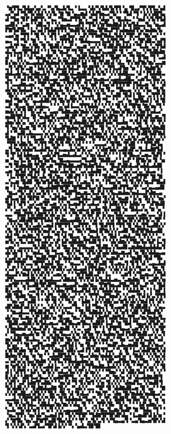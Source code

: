 ▝▆▜▜▃▜▟▄▞▄▞▃▝▚▞▙▃▙▜▃▝▐▃▃▝▟▞▚▜▟▞▙▜▜▝▄▝▉▃▞▜▚▜▜▃▚▟▃▞▚▟▝▜▞▜▞▟▟▝▞▞▙▝▇▝▇▝▄▃▆▟▝▟▟▜▅▃▞▜▞▝▝▜▟▝▜▝▐▞▞▟█▜▄▟▝▜▅▝▊▛▐▟▛▜▚▝▚▃▝▜▅▃▛▜▜▞▚▝▚▟▝▟▄▞▚▝█▃▙▃▝▝▅▟▝▞▙▜▜▟▃▟▊▞▝▃▆▝▝▟▉▃▜▝▝▞▄▃▅▃▃▟▜▝▜▜▞▞▆▜▅▟▇▟▐▞▅▜▟▃▃▜▄▝▅▃▟▛▇▜▟▜▙▝▐▃▚▟▐▜▟▟▜▜▜▝▆▟▉▜▞▟▅▃▜▛▇▃▛▜▚▟▅▟▟▜▚▞▅▟▆▞▙▃▄▞▅▝▜▜▝▝█▝▚▝▟▜▝▃▅▜▄▞▝▃▛▞▜▜▅▛▇▟▃▜▟▞▞▜▛▃▛▝▇▞▄▞▝▝▄▃▝▜▝▜▞▝▇▝▃▝▃▝▝▃▜▜▜▟▝▝█▟▄▃▃▃▜▃▙▜▜▞▜▃▞▝▃▜▛▟▉▃▚▟▜▃▟▞▛▝▇▃▚▜▙▝▊▝█▟▊▞▄▃▛▝▄▃▆▝▃▞▞▝▊▟▉▟▜▟▟▟▝▝▜▃▙▝▃▜▜▟▟▃▜▃▄▜▛▜▟▟▝▝▐▝▇▝▆▃▛▝▜▝▉▃▜▟▄▟▚▃▄▟▛▝▊▝▃▞▚▃▝▞▜▟█▟▆▟▝▝▐▟▝▝▟▝▅▟▄▜▛▃▚▝▃▜▚▃▜▟▛▞▆▟▅▜▝▝█▟▛▝▚▝▜▝▉▜▅▝▜▝▃▟▊▞▅▞▞▞▅▃▄▟▄▛▇▟▅▟▚▜▙▟▉▛▐▟▝▝▊▞▛▟▊▟▝▟▃▝▛▞▅▛▇▞▆▞▃▃▆▃▜▝▟▜▞▃▆▝▐▟▞▞▙▝▟▃▙▜▟▃▛▝▛▟▉▜▚▝▃▜▜▃▟▜▅▝▅▝▐▝▆▟▆▜▞▟▟▃▟▞▅▃▜▟▆▃▙▜▝▟▚▟█▞▟▃▆▟▉▟▐▞▙▜▞▝▞▞▟▟█▃▃▝▟▝▐▜▟▟▉▃▜▃▝▞▚▟▐▜▞▜▞▟▉▃▄▞▃▟█▝▆▜▛▜▃▞▅▃▅▃▞▃▄▟▃▟█▃▝▃▅▜▃▜▙▞▃▜▝▃▃▟▆▃▅▞▝▜▛▝▅▛▇▃▚▜▜▝▛▃▜▝▅▛▐▜▄▞▟▜▜▜▜▛▐▜▟▃▅▝▟▝▝▟▟▞▅▞▙▟▄▟▝▝▅▝█▜▅▃▙▝▊▞▃▝▝▛▇▞▞▞▆▝▊▃▝▜▙▃▄▝▞▞▚▜▄▝▜▞▙▝█▞▞▝▝▃▅▜▛▞▃▜▛▞▙▝▚▝▄▞▚▜▃▃▙▝▉▝▚▃▚▟▉▝▉▟▐▝█▃▝▃▜▜▚▜▅▟▝▜▅▜▞▝▄▃▟▟▉▞▜▝█▞▅▜▛▞▚▝▝▝▅▜▝▜▃▝▝▃▞▝▅▝▇▜▙▟▐▝▟▝▉▃▛▝▉▃▄▜▄▞▄▟▄▃▝▝▝▃▚▟▐▃▃▜▜▜▟▟▞▝▞▝▞▝█▝▟▝▜▛▇▝▇▞▅▞▜▝▅▟▞▞▚▜▝▜▞▃▛▃▝▃▄▞▜▟▆▃▆▞▆▟▞▞▟▟▇▞▚▜▅▞▅▜▙▞▄▜▅▜▚▟▃▞▅▟▉▜▛▟▃▝▉▝▅▟▆▜▞▃▄▟▊▟▛▝▚▞▃▞▆▛▐▞▟▛▇▝▚▝▝▝▐▜▛▟▜▃▆▃▜▟▅▞▟▞▄▝▄▞▞▃▟▝▛▞▝▃▚▝▊▟▅▟▉▞▆▜▟▟▜▟▞▜▄▟▅▝▚▜▟▝▊▝▛▝▛▞▜▝▅▞▟▃▆▝█▝▚▜▝▞▟▃▟▛▇▟▅▞▅▜▜▜▃▝█▝▅▝▞▃▆▟▆▃▅▜▄▟▞▟▆▟▉▟▝▝▚▟▊▃▙▃▃▃▚▞▄▞▜▝▄▜▚▝▐▟█▃▜▟▅▞▟▝▟▝▄▞▃▝▞▝▊▟▉▜▟▛▇▟▜▟▇▝▐▝▐▝▜▃▟▞▝▟▞▟▇▛▇▞▚▟▇▞▝▜▞▜▜▞▟▝▉▝▞▃▙▜▞▃▅▜▟▞▄▞▞▝▜▜▞▟▇▞▙▝▚▜▜▝▜▞▙▜▝▜▞▞▟▝▝▝▝▃▃▃▞▝▉▜▙▝▛▟▉▝▝▝▛▜▟▜▄▃▜▝▆▞▟▟▅▜▃▟▟▜▃▜▚▃▄▃▙▞▅▜▞▃▞▝▞▟▆▜▟▞▃▟▊▟▛▃▜▃▙▟▇▜▟▜▝▛▐▟▐▟▅▃▄▝▃▟▞▟▜▃▅▟▃▟▃▞▝▞▅▞▟▃▛▞▝▝▐▝▊▜▙▃▞▃▅▃▜▟▜▝▅▝▚▃▜▃▜▞▜▜▄▜▅▜▄▝▇▃▄▃▃▃▞▜▃▟▊▝▇▟▉▃▞▝▐▃▛▝▐▛▇▞▅▝▊▝▅▃▜▝▉▟▆▟█▝▛▟▛▃▆▝▜▛▇▟▇▃▅▛▇▟▆▜▟▃▝▝█▃▛▟▉▟▃▟▚▟▟▃▟▟▉▃▅▝▆▜▟▝▟▜▟▝▊▝▅▟▞▃▙▞▙▞▝▃▞▃▙▟▇▝▚▝▚▟▜▞▃▞▃▞▃▝▟▃▄▝▐▝▐▃▜▜▛▞▜▟▞▃▙▝▊▞▆▃▝▟▊▟▜▝▐▝▛▝▝▝▉▟▅▞▃▞▛▞▃▟▜▜▛▝▇▝▇▃▚▃▆▝█▟▉▝█▞▆▜▟▜▙▜▟▟▅▝▞▃▆▃▜▝▚▝▐▜▄▞▅▝▜▝▊▞▛▞▆▃▛▜▙▟▅▝▐▝▅▟▆▃▞▞▅▃▟▟▇▛▇▜▛▝▇▜▙▟▜▃▞▟▚▃▃▟▊▟▜▜▄▞▛▝▃▞▄▃▄▟▊▝▆▃▞▜▞▃▛▞▄▞▙▜▝▃▚▝▜▟▛▜▅▃▆▃▜▃▛▟▝▞▙▃▆▟▅▞▅▟▃▃▛▟▆▃▄▟▜▃▄▜▟▝▉▛▇▝▚▃▚▟▜▟▆▝▃▟▆▜▟▃▚▟▇▝▊▞▟▝▅▃▆▝▐▞▄▝▉▞▞▝▅▞▜▟▐▝▟▜▝▃▞▃▅▜▛▃▅▝▞▃▜▃▅▟▜▞▃▟▃▞▝▛▐▟▉▞▛▛▐▟▇▞▃▝▚▛▇▟▊▞▚▝▃▞▄▞▛▝▆▝▇▃▟▜▛▞▟▝▅▞▃▟▃▞▄▟▅▝▉▞▄▟█▝▅▝█▟▃▞▄▝▆▝▄▝▃▃▝▜▙▟▜▜▞▟▇▜▞▟▞▃▚▞▝▞▜▞▚▞▙▛▐▛▐▞▄▃▜▟▞▃▃▃▞▃▅▞▃▃▝▟▐▝▆▃▞▟▉▟█▜▛▜▜▟▟▝▛▟▆▃▄▟█▞▞▝▞▟▝▞▝▞▟▝█▜▄▜▛▞▟▜▜▞▃▜▛▝▞▝▞▞▆▝▊▞▃▟▞▃▅▟▐▜▛▜▜▝▄▟▜▜▚▝▜▝▉▟▜▜▝▜▜▝█▝▟▃▜▜▃▟▉▞▞▞▙▝▊▞▛▞▜▜▜▞▅▟▚▞▃▜▃▝▚▝▇▞▞▜▅▟▐▛▇▞▞▞▃▟▉▝▉▟▜▛▇▟▃▟█▟▟▝▜▃▆▟▇▃▜▝▄▟▄▝▜▝▟▝█▃▄▝▄▝▅▃▙▝▄▝█▟▝▃▆▟▃▞▜▝▛▞▞▝▃▝▅▜▞▃▜▃▚▟▞▜▚▟▞▃▚▛▐▟▚▟█▟▅▜▜▟▊▜▝▝▝▟▞▟▆▞▞▜▙▞▙▞▙▛▐▃▜▃▅▞▝▃▃▃▃▜▞▟▉▞▚▝▟▝▇▃▜▃▜▜▙▃▅▝▉▟█▃▚▜▄▟▊▃▆▟▆▟▄▟▟▟▄▜▟▞▟▞▜▝▞▝▅▟▃▝▉▝▜▃▄▝▉▞▞▜▄▝▟▜▞▟▚▟▞▟▅▃▆▃▟▝▅▝▉▞▟▟▄▃▄▞▃▟▚▞▃▛▇▝▅▟▉▞▜▛▐▞▆▟▞▟▅▝▅▞▃▟▛▞▚▃▆▟▚▞▝▝▆▟█▝▉▟▝▜▙▜▛▝▜▜▛▃▃▜▛▜▚▟▟▝█▃▝▝▅▃▃▜▝▟▄▜▚▟▊▝▊▃▅▃▜▝▊▜▝▟▝▃▄▃▙▟▞▃▛▞▝▟▄▞▄▟▞▜▛▞▛▟▊▞▃▞▟▃▄▟▐▜▜▟▆▞▝▞▟▞▞▟▐▞▞▜▄▞▄▝▇▃▜▟▃▃▛▞▆▟▐▞▞▟▚▜▝▃▅▞▄▝▝▝▆▜▜▟▊▃▛▝▐▃▝▝▝▃▆▜▝▞▜▃▅▃▞▞▜▟▟▜▚▃▃▃▟▟▊▞▄▜▄▟▃▃▞▟▇▟▟▝▛▞▛▟▐▞▙▟▟▃▅▃▝▃▆▟▆▞▜▝▃▟▛▞▅▃▆▜▛▝▄▜▃▟▊▜▛▟▛▜▄▃▆▃▄▟▚▃▆▞▆▃▝▛▇▜▅▃▟▜▙▞▜▟▚▃▛▝▚▝█▟▉▞▃▟▄▝▝▃▄▜▚▞▚▝▞▟▅▞▛▜▟▃▟▜▟▝▛▞▜▟▟▞▟▃▝▝▟▟▟▞▚▝▐▝▅▛▐▟▉▝█▟▆▝▆▃▜▝▝▟▜▃▝▟█▞▃▞▝▃▚▝▛▜▚▃▛▜▅▟▚▝▞▃▅▝▛▟▐▞▃▜▜▜▝▝▅▞▃▞▚▟▉▝▝▝▛▝█▝▞▝▜▞▄▝▐▟▆▝▐▞▞▟█▞▄▞▆▜▞▟▞▞▆▟▐▜▝▟▚▟▛▟▇▟▚▟▐▞▞▝▃▝▟▞▞▞▃▃▞▜▃▝▐▟▝▜▅▃▜▝▊▃▄▟▜▝▊▟▉▟▊▞▝▞▄▃▝▝▆▃▟▃▃▜▜▟▉▟▜▃▚▝▐▞▅▃▝▝▉▞▜▟▇▟▞▞▅▝▟▝▅▜▝▟▉▝▟▜▙▟▜▞▟▞▄▃▜▃▆▃▚▛▐▟▉▞▅▝▉▃▄▝▆▃▚▜▅▟▝▟▆▜▚▟▇▜▟▃▜▜▃▞▆▞▆▟▅▜▃▝█▟▊▃▆▟▊▞▙▜▟▃▅▃▞▜▟▜▙▃▅▜▙▃▚▟▉▛▐▃▛▝▆▝█▟▝▜▄▃▞▟▜▟▚▞▚▜▅▟▅▟▚▞▅▃▛▟▚▝▅▃▆▟▊▝▞▃▝▃▟▝▛▝▐▝▟▜▛▜▄▃▞▃▅▜▚▜▝▞▄▜▛▞▝▜▄▃▅▃▟▞▆▝▊▝▄▜▄▜▄▃▞▞▅▝▟▜▅▝▛▞▙▟▅▞▙▟▐▜▟▛▇▟▊▃▞▞▃▜▅▞▟▟▊▝▉▃▙▃▝▃▜▝▉▛▇▝▇▞▙▞▝▜▟▜▞▞▅▟▚▞▝▜▅▝▃▞▅▜▚▃▙▞▚▟▜▞▄▞▝▝▇▝▃▟▜▃▅▟▛▝▃▟▜▟▐▝▅▝▉▃▛▝▝▝▅▟▛▃▙▃▅▟█▝█▃▛▞▅▃▞▞▆▜▛▟▅▝▆▜▞▝▚▞▝▟▆▟▝▟▉▞▃▟▐▜▝▟▊▜▜▃▞▝▚▝█▝▐▃▞▟▟▛▇▜▞▟█▟▅▞▛▟▄▝▅▝▆▝▝▃▙▟█▜▟▞▚▝▆▃▞▟▅▞▅▟▟▞▄▟▚▞▚▝▇▟▞▝▞▞▙▞▟▃▚▟▚▞▄▜▄▞▆▟▆▝▞▜▜▃▜▜▙▟▄▟▅▞▄▝▚▝▝▟▛▃▟▜▙▞▅▞▞▜▅▝▝▟▞▞▆▝▆▜▞▟▝▝▛▞▛▃▟▟▐▃▝▃▞▞▟▛▐▞▜▜▅▟▇▃▙▟▞▞▝▞▙▝▝▜▚▞▄▞▞▝█▟▐▝▟▜▜▝▐▟▚▝▅▜▞▞▚▟▃▞▙▞▞▛▐▞▅▞▞▝▝▜▅▞▝▟▝▟▉▞▙▟▝▝▚▝▞▝▊▞▟▞▝▟▉▜▃▞▙▃▞▞▄▟▇▜▛▜▃▝▃▜▄▝▞▞▃▞▚▝▇▞▅▝▟▝▟▃▟▟▇▟▉▜▞▟▜▝▃▛▐▟▆▜▚▟▇▞▝▝▅▞▟▝▜▝▊▞▆▜▝▞▅▝▊▞▞▞▝▟▅▟▜▃▝▞▅▟▊▜▜▞▟▟▊▞▞▝▊▟▇▟▄▟▇▝▉▞▃▝▚▟▞▞▃▃▝▜▛▝█▝▟▟▇▟▉▃▅▝█▝▄▞▝▝▇▞▞▟▚▟█▃▞▟▜▞▞▝█▞▃▜▙▝▟▝▊▟▃▞▝▝▇▞▛▃▝▟▅▝█▞▆▟▟▞▅▟█▃▞▃▃▃▟▃▚▜▛▜▟▜▞▞▚▜▚▝▊▜▟▟▅▟▞▜▄▞▚▝▃▜▚▝█▟▉▜▄▜▙▞▜▞▄▝▅▝▄▝▆▝▛▞▅▜▟▃▝▟█▟▄▞▆▞▆▞▞▟▄▝▊▝▝▃▜▜▚▜▙▝▜▞▄▝▝▝▐▟▚▟▆▞▃▝▚▃▙▝▜▞▟▞▅▜▝▝▄▜▝▞▞▃▄▃▄▟▊▝▃▝▞▞▆▃▜▃▆▞▙▟▛▝▇▝▜▟▄▝▜▝▝▝▅▃▜▜▚▝▅▞▟▞▚▃▅▟▐▜▝▜▞▞▜▜▛▝▜▟▇▜▛▜▛▟▛▟▄▝▐▃▅▟▛▟▐▞▅▝▞▝▇▜▙▝▅▞▃▛▇▜▚▟▊▜▙▞▟▞▝▝▛▝▃▜▞▃▜▝▞▜▄▃▄▜▝▃▄▜▄▃▅▜▛▞▟▜▝▞▞▟▚▝▃▟▜▃▞▜▛▟▐▞▞▝▚▝▄▟▃▜▉▜▉
